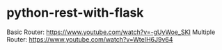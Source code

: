 # python-rest-with-flask
Basic Router: https://www.youtube.com/watch?v=-gUyWoe_SKI
Multiple Router: https://www.youtube.com/watch?v=WteIH6J9v64